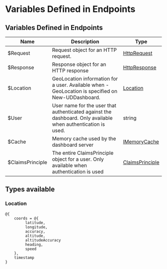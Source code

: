 # Variables Defined in Endpoints

## Variables Defined in Endpoints

| Name | Description | Type |
| --- | --- | --- |
| $Request | Request object for an HTTP request. | [HttpRequest](https://docs.microsoft.com/en-us/dotnet/api/microsoft.aspnetcore.http.httprequest?view=aspnetcore-2.0) |
| $Response | Response object for an HTTP response | [HttpResponse](https://docs.microsoft.com/en-us/dotnet/api/microsoft.aspnetcore.http.HttpResponse?view=aspnetcore-2.0) |
| $Location | GeoLocation information for a user. Available when -GeoLocation is specified on New-UDDashboard. | [Location](variables-defined-in-endpoints.md#location) |
| $User | User name for the user that authenticated against the dashboard. Only available when authentication is used. | string |
| $Cache | Memory cache used by the dashboard server | [IMemoryCache](https://docs.microsoft.com/aspnet/core/api/microsoft.extensions.caching.memory.imemorycache) |
| $ClaimsPrinciple | The entire ClaimsPrinciple object for a user. Only available when authentication is used | [ClaimsPrinciple](https://msdn.microsoft.com/en-us/library/system.security.claims.claimsprincipal%28v=vs.110%29.aspx) |

## Types available

###  Location

```text
@{
    coords = @{
         latitude, 
         longitude,
         accuracy,
         altitude,
         altitudeAccuracy
         heading,
         speed
    },
    timestamp
}
```

